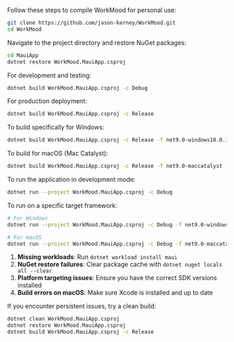 <!-- (dl (section-meta Building the Application)) -->

Follow these steps to compile WorkMood for personal use:

<!-- (dl (# Clone the Repository)) -->

```bash
git clone https://github.com/jason-kerney/WorkMood.git
cd WorkMood
```

<!-- (dl (# Restore Dependencies)) -->

Navigate to the project directory and restore NuGet packages:

```bash
cd MauiApp
dotnet restore WorkMood.MauiApp.csproj
```

<!-- (dl (# Build Configuration)) -->

<!-- (dl (## Debug Build)) -->

For development and testing:

```bash
dotnet build WorkMood.MauiApp.csproj -c Debug
```

<!-- (dl (## Release Build)) -->

For production deployment:

```bash
dotnet build WorkMood.MauiApp.csproj -c Release
```

<!-- (dl (# Platform-Specific Builds)) -->

<!-- (dl (## Windows Build)) -->

To build specifically for Windows:

```bash
dotnet build WorkMood.MauiApp.csproj -c Release -f net9.0-windows10.0.19041.0
```

<!-- (dl (## macOS Build)) -->

To build for macOS (Mac Catalyst):

```bash
dotnet build WorkMood.MauiApp.csproj -c Release -f net9.0-maccatalyst
```

<!-- (dl (# Running the Application)) -->

<!-- (dl (## Development Mode)) -->

To run the application in development mode:

```bash
dotnet run --project WorkMood.MauiApp.csproj -c Debug
```

<!-- (dl (## Specific Framework)) -->

To run on a specific target framework:

```bash
# For Windows
dotnet run --project WorkMood.MauiApp.csproj -c Debug -f net9.0-windows10.0.19041.0

# For macOS
dotnet run --project WorkMood.MauiApp.csproj -c Debug -f net9.0-maccatalyst
```

<!-- (dl (# Build Troubleshooting)) -->

<!-- (dl (## Common Issues)) -->

1. **Missing workloads**: Run `dotnet workload install maui`
2. **NuGet restore failures**: Clear package cache with `dotnet nuget locals all --clear`
3. **Platform targeting issues**: Ensure you have the correct SDK versions installed
4. **Build errors on macOS**: Make sure Xcode is installed and up to date

<!-- (dl (## Clean Build)) -->

If you encounter persistent issues, try a clean build:

```bash
dotnet clean WorkMood.MauiApp.csproj
dotnet restore WorkMood.MauiApp.csproj
dotnet build WorkMood.MauiApp.csproj -c Release
```